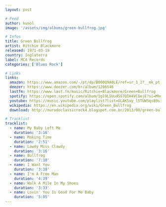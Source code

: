 ```yaml
---
layout: post

# Feed
author: kvnol
image: '/assets/img/albums/green-bullfrog.jpg'

# Infos
title: Green Bullfrog
artist: Ritchie Blackmore
released: 1971-03-19
country: Inglaterra
label: MCA Records
categories: ['Blues Rock']

# Links
links:
  amazon: https://www.amazon.com/-/pt/dp/B000Q9A0LE/ref=sr_1_2?__mk_pt_BR=%C3%85M%C3%85%C5%BD%C3%95%C3%91&dchild=1&keywords=green+bullfrog&qid=1615614269&s=music&sr=1-2
  deezer: https://www.deezer.com/br/album/1206546
  lastfm: https://www.last.fm/music/Ritchie+Blackmore/Green+Bullfrog
  spotify: https://open.spotify.com/album/1gl9LSUudSS7QIH4VCSejE?si=Mhq3P3KAQgCKb7V1LdCneQ
  youtube: https://music.youtube.com/playlist?list=OLAK5uy_l5TUW5qs89s1_O5YfT9xhgQMsWWtDutOY
  wikipedia: https://en.wikipedia.org/wiki/Green_Bullfrog
  download: http://murodoclassicrock4.blogspot.com.br/2013/08/green-bullfrog-1970.html

# Tracklist
tracklist:
  - name: My Baby Left Me
    duration: '3:16'
  - name: Making Time
    duration: '2:51'
  - name: Lawdy Miss Clawdy
    duration: '3:16'
  - name: Bullfrog
    duration: '7:10'
  - name: I Want You
    duration: '3:38'
  - name: I'm A Free Man
    duration: '4:39'
  - name: Walk A Mile In My Shoes
    duration: '3:33'
  - name: Lovin' You Is Good For Me Baby
    duration: '5:05'
---
```

